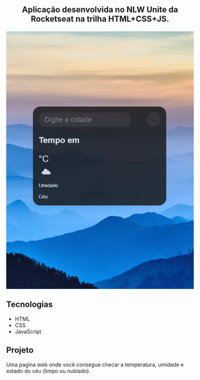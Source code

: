 ## <p align="center" font-weight='bold' >Aplicação desenvolvida no NLW Unite da Rocketseat na trilha HTML+CSS+JS.<p/>

<img align="center" src="src/img/TemperatureCheckImg.png" alt=""/>

## Tecnologias
- HTML
- CSS
- JavaScript

## Projeto
<p>Uma pagina web onde você consegue checar a temperatura, umidade e estado do céu (limpo ou nublado).<p/>